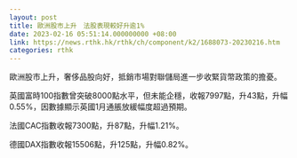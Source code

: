 ```yaml
---
layout: post
title: 歐洲股市上升　法股表現較好升逾1%
date: 2023-02-16 05:51:14.000000000 +08:00
link: https://news.rthk.hk/rthk/ch/component/k2/1688073-20230216.htm
categories: rthk
---
```


歐洲股市上升，奢侈品股向好，抵銷市場對聯儲局進一步收緊貨幣政策的擔憂。

英國富時100指數曾突破8000點水平，但未能企穩，收報7997點，升43點，升幅0.55%，因數據顯示英國1月通脹放緩幅度超過預期。

法國CAC指數收報7300點，升87點，升幅1.21%。

德國DAX指數收報15506點，升125點，升幅0.82%。
